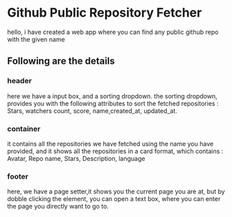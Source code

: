 <!-- @format -->

# Github Public Repository Fetcher

hello, i have created a web app where you can find any public github repo with the given name

## Following are the details

### header

here we have a input box, and a sorting dropdown.
the sorting dropdown, provides you with the following attributes to sort the fetched repositories : Stars, watchers count, score, name,created_at, updated_at.

### container

it contains all the repositories we have fetched using the name you have provided,
and it shows all the repositories in a card format, which contains : Avatar, Repo name, Stars, Description, language

### footer

here, we have a page setter,it shows you the current page you are at, but by dobble clicking the element, you can open a text box, where you can enter the page you directly want to go to.
